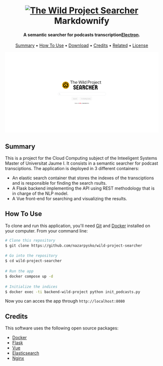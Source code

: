 
<h1 align="center">
  <br>
  <a href="http://twps.cub3.xyz"><img src="https://twps.cub3.xyz/wild-project-logo.png" alt="The Wild Project Searcher" width="200"></a>
  <br>
  Markdownify
  <br>
</h1>

<h4 align="center">A semantic searcher for podcasts transcription<a href="http://electron.atom.io" target="_blank">Electron</a>.</h4>

<p align="center">
  <a href="#summary">Summary</a> •
  <a href="#how-to-use">How To Use</a> •
  <a href="#download">Download</a> •
  <a href="#credits">Credits</a> •
  <a href="#related">Related</a> •
  <a href="#license">License</a>
</p>

![screenshot](/img/screenshot.png)

## Summary

This is a project for the Cloud Computing subject of the Inteeligent Systems Master of Universitat Jaume I. It consists in a semantic searcher for podcast transciptions. The application is deployed in 3 different containers:
* An elastic search container that stores the indexes of the transciptions and is responsible for finding the search rsults.
* A Flask backend implementing the API using REST methodology that is in charge of the NLP model.
* A Vue front-end for searching and visualizing the results.

## How To Use

To clone and run this application, you'll need [Git](https://git-scm.com) and [Docker](https://www.docker.com/) installed on your computer. From your command line:

```bash
# Clone this repository
$ git clone https://github.com/nazarpysko/wild-project-searcher

# Go into the repository
$ cd wild-project-searcher

# Run the app
$ docker compose up -d

# Initialize the indices
$ docker exec -ti backend-wild-project python init_podcasts.py
```

Now you can acces the app through `http://localhost:8080`

## Credits

This software uses the following open source packages:

- [Docker](https://www.docker.com/)
- [Flask](https://flask.palletsprojects.com/)
- [Vue](https://vuejs.org/)
- [Elasticsearch](https://www.elastic.co/es/elasticsearch)
- [Nginx](https://www.nginx.com/)
